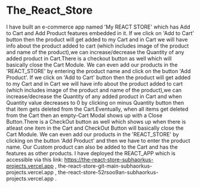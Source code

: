 # The_React_Store
I have built an e-commerce app named 'My REACT STORE' which has Add to Cart and Add Product features embedded in it.
If we click on 'Add to Cart' button then the product will get added to my Cart and in Cart we will have info about the product added to cart (which includes image of the product and name of the product),we can increase/decrease the Quantity of any added product in Cart.There is a checkout button as well which will basically close the Cart Module. 
We can even add our products in the 'REACT_STORE' by entering the product name and click on the button 'Add Product'.
If we click on 'Add to Cart' button then the product will get added to my Cart and in Cart we will have info about the product added to cart (which includes image of the product and name of the product),we can increase/decrease the Quantity of any added product in Cart and when Quantity value decreases to 0 by clicking on minus Quantity button then that item gets deleted from the Cart.Eventually, when all items get deleted from the Cart then an empty-Cart Modal shows up with a Close Button.There is a CheckOut button as well which shows up when there is atleast one item in the Cart and CheckOut Button  will basically close the Cart Module. 
We can even add our products in the 'REACT_STORE' by clicking on the button 'Add Product' and then we have to enter the product name. Our Custom product can also be added to the Cart and has the features as other products.
I have deployed the REACT_APP which is accessible via this link: https://the-react-store-subhaorkus-projects.vercel.app , the-react-store-git-main-subhaorkus-projects.vercel.app , the-react-store-52rsoo9an-subhaorkus-projects.vercel.app .
